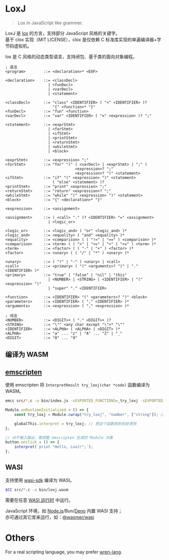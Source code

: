 # LoxJ

> Lox in JavaScript like grammer.

LoxJ 是 [lox](https://github.com/munificent/craftinginterpreters) 的方言，支持部分 JavaScript 风格的关键字。  
基于 clox 实现（MIT LICENSE），clox 是仅依赖 C 标准库实现的单遍编译器+字节码虚拟机。

lox 是 C 风格的动态类型语言，支持闭包、基于类的面向对象编程。

```
; 语法
<program>        ::= <declaration>* <EOF>

<declaration>    ::= <classDecl>
                   | <funDecl>
                   | <varDecl>
                   | <statement>

<classDecl>      ::= "class" <IDENTIFIER> ( "<" <IDENTIFIER> )?
                     "{" <function>* "}"
<funDecl>        ::= "fun" <function>
<varDecl>        ::= "var" <IDENTIFIER> ( "=" <expression> )? ";"

<statement>      ::= <exprStmt>
                   | <forStmt>
                   | <ifStmt>
                   | <printStmt>
                   | <returnStmt>
                   | <whileStmt>
                   | <block>

<exprStmt>       ::= <expression> ";"
<forStmt>        ::= "for" "(" ( <varDecl> | <exprStmt> | ";" )
                               <expression>? ";"
                               <expression>? ")" <statement>
<ifStmt>         ::= "if" "(" <expression> ")" <statement>
                     ( "else" <statement> )?
<printStmt>      ::= "print" <expression> ";"
<returnStmt>     ::= "return" <expression>? ";"
<whileStmt>      ::= "while" "(" <expression> ")" <statement>
<block>          ::= "{" <declaration>* "}"

<expression>     ::= <assignment>

<assignment>     ::= ( <call> "." )? <IDENTIFIER> "=" <assignment>
                   | <logic_or>

<logic_or>       ::= <logic_and> ( "or" <logic_and> )*
<logic_and>      ::= <equality> ( "and" <equality> )*
<equality>       ::= <comparison> ( ( "!=" | "==" ) <comparison> )*
<comparison>     ::= <term> ( ( ">" | ">=" | "<" | "<=" ) <term> )*
<term>           ::= <factor> ( ( "-" | "+" ) <factor> )*
<factor>         ::= <unary> ( ( "/" | "*" ) <unary> )*

<unary>          ::= ( "!" | "-" ) <unary> | <call>
<call>           ::= <primary> ( "(" <arguments>? ")" | "." <IDENTIFIER> )*
<primary>        ::= "true" | "false" | "nil" | "this"
                   | <NUMBER> | <STRING> | <IDENTIFIER> | "(" <expression> ")"
                   | "super" "." <IDENTIFIER>

<function>       ::= <IDENTIFIER> "(" <parameters>? ")" <block>
<parameters>     ::= <IDENTIFIER> ( "," <IDENTIFIER> )*
<arguments>      ::= <expression> ( "," <expression> )*

; 词法
<NUMBER>         ::= <DIGIT>+ ( "." <DIGIT>+ )?
<STRING>         ::= "\"" <any char except "\">* "\""
<IDENTIFIER>     ::= <ALPHA> ( <ALPHA> | <DIGIT> )*
<ALPHA>          ::= "a" ... "z" | "A" ... "Z" | "_"
<DIGIT>          ::= "0" ... "9"
```

## 编译为 WASM

## [emscripten](https://emscripten.org/docs/porting/connecting_cpp_and_javascript/Interacting-with-code.html)

使用 emscripten 将 `InterpretResult try_loxj(char *code)` 函数编译为 WASM。

```sh
emcc src/*.c -o bin/index.js -sEXPORTED_FUNCTIONS=_try_loxj -sEXPORTED_RUNTIME_METHODS=ccall,cwrap
```

```js
Module.onRuntimeInitialized = () => {
    const try_loxj = Module.cwrap("try_loxj", "number", ["string"]); // 将函数包装为 JavaScript 函数

    globalThis.interpret = try_loxj; // 把这个函数放到别处使用
};

// 对于输入输出，需调整 emscripten 生成的 Module 对象
button.onclick = () => {
    interpret(`print "Hello, LoxJ!";`);
};
```

## WASI

支持使用 [wasi-sdk](https://github.com/WebAssembly/wasi-sdk) 编译为 WASI。

```sh
$CC src/*.c -o bin/loxj.wasm
```

需要在任意 [WASI 运行时](https://wasi.dev/#how-to-get-started) 中运行。

JavaScript 环境，如 [Node.js](https://nodejs.org/api/wasi.html)/Bun/[Deno](https://deno.land/std@0.206.0/wasi) 内置 WASI 支持；  
亦可通过其它库来运行，如：[@wasmer/wasi](https://www.npmjs.com/package/@wasmer/wasi)

# Others

For a real scripting language, you may prefer [wren-lang](https://github.com/wren-lang/wren).
